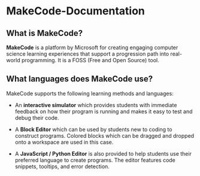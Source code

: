 # MakeCode-Documentation

## What is MakeCode?

**MakeCode** is a platform by Microsoft for creating engaging computer science learning experiences that support a progression path into real-world programming. It is a FOSS (Free and Open Source) tool.

## What languages does MakeCode use?

MakeCode supports the following learning methods and languages:

- An **interactive simulator** which provides students with immediate feedback on how their program is running and makes it easy to test and debug their code.

- A **Block Editor** which can be used by students new to coding to construct programs. Colored blocks which can be dragged and dropped onto a workspace are used in this case.

- A **JavaScript / Python Editor** is also provided to help students use their preferred language to create programs. The editor features code snippets, tooltips, and error detection.
